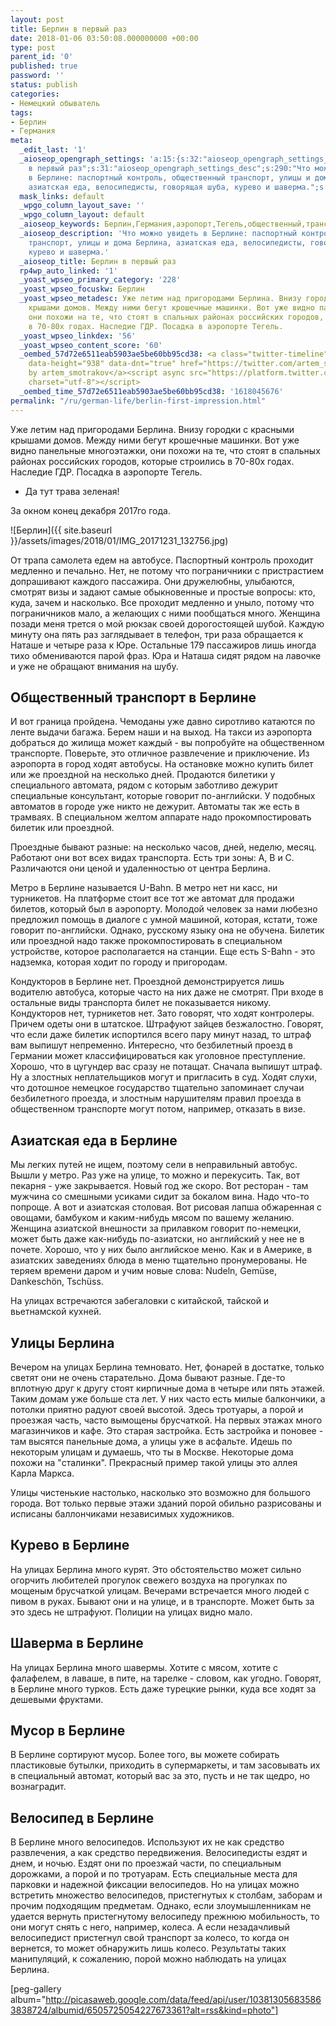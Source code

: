 ```yaml
---
layout: post
title: Берлин в первый раз
date: 2018-01-06 03:50:08.000000000 +00:00
type: post
parent_id: '0'
published: true
password: ''
status: publish
categories:
- Немецкий обыватель
tags:
- Берлин
- Германия
meta:
  _edit_last: '1'
  _aioseop_opengraph_settings: 'a:15:{s:32:"aioseop_opengraph_settings_title";s:35:"Берлин
    в первый раз";s:31:"aioseop_opengraph_settings_desc";s:290:"Что можно увидеть
    в Берлине: паспортный контроль, общественный транспорт, улицы и дома Берлина,
    азиатская еда, велосипедисты, говорящая шуба, курево и шаверма.";s:32:"aioseop_opengraph_settings_image";s:90:"/wp-content/uploads/2018/01/IMG_20171231_132756-1024x576.jpg";s:36:"aioseop_opengraph_settings_customimg";s:0:"";s:37:"aioseop_opengraph_settings_imagewidth";s:0:"";s:38:"aioseop_opengraph_settings_imageheight";s:0:"";s:32:"aioseop_opengraph_settings_video";s:0:"";s:37:"aioseop_opengraph_settings_videowidth";s:0:"";s:38:"aioseop_opengraph_settings_videoheight";s:0:"";s:35:"aioseop_opengraph_settings_category";s:7:"article";s:34:"aioseop_opengraph_settings_section";s:0:"";s:30:"aioseop_opengraph_settings_tag";s:0:"";s:34:"aioseop_opengraph_settings_setcard";s:7:"summary";s:44:"aioseop_opengraph_settings_customimg_twitter";s:0:"";s:44:"aioseop_opengraph_settings_customimg_checker";s:1:"0";}'
  mask_links: default
  _wpgo_column_layout_save: ''
  _wpgo_column_layout: default
  _aioseop_keywords: Берлин,Германия,аэропорт,Тегель,общественный,транспорт,метро,билет,U-Bahn,автобус,трамвай,шаверма,велосипед,мусор,улицы,брусчатка
  _aioseop_description: 'Что можно увидеть в Берлине: паспортный контроль, общественный
    транспорт, улицы и дома Берлина, азиатская еда, велосипедисты, говорящая шуба,
    курево и шаверма.'
  _aioseop_title: Берлин в первый раз
  rp4wp_auto_linked: '1'
  _yoast_wpseo_primary_category: '228'
  _yoast_wpseo_focuskw: Берлин
  _yoast_wpseo_metadesc: Уже летим над пригородами Берлина. Внизу городки с красными
    крышами домов. Между ними бегут крошечные машинки. Вот уже видно панельные многоэтажки,
    они похожи на те, что стоят в спальных районах российских городов, которые строились
    в 70-80х годах. Наследие ГДР. Посадка в аэропорте Тегель.
  _yoast_wpseo_linkdex: '56'
  _yoast_wpseo_content_score: '60'
  _oembed_57d72e6511eab5903ae5be60bb95cd38: <a class="twitter-timeline" data-width="625"
    data-height="938" data-dnt="true" href="https://twitter.com/artem_smotrakov?ref_src=twsrc%5Etfw">Tweets
    by artem_smotrakov</a><script async src="https://platform.twitter.com/widgets.js"
    charset="utf-8"></script>
  _oembed_time_57d72e6511eab5903ae5be60bb95cd38: '1618045676'
permalink: "/ru/german-life/berlin-first-impression.html"
---
```

Уже летим над пригородами Берлина. Внизу городки с красными крышами домов. Между ними бегут крошечные машинки. Вот уже видно панельные многоэтажки, они похожи на те, что стоят в спальных районах российских городов, которые строились в 70-80х годах. Наследие ГДР. Посадка в аэропорте Тегель.

- Да тут трава зеленая!

За окном конец декабря 2017го года.

![Берлин]({{ site.baseurl }}/assets/images/2018/01/IMG_20171231_132756.jpg)



От трапа самолета едем на автобусе. Паспортный контроль проходит медленно и печально. Нет, не потому что пограничники с пристрастием допрашивают каждого пассажира. Они дружелюбны, улыбаются, смотрят визы и задают самые обыкновенные и простые вопросы: кто, куда, зачем и насколько. Все проходит медленно и уныло, потому что пограничников мало, а желающих с ними пообщаться много. Женщина позади меня трется о мой рюкзак своей дорогостоящей шубой. Каждую минуту она пять раз заглядывает в телефон, три раза обращается к Наташе и четыре раза к Юре. Остальные 179 пассажиров лишь иногда тихо обмениваются парой фраз. Юра и Наташа сидят рядом на лавочке и уже не обращают внимания на шубу.

## Общественный транспорт в Берлине

И вот граница пройдена. Чемоданы уже давно сиротливо катаются по ленте выдачи багажа. Берем наши и на выход. На такси из аэропорта добраться до жилища может каждый - вы попробуйте на общественном транспорте. Поверьте, это отличное развлечение и приключение. Из аэропорта в город ходят автобусы. На остановке можно купить билет или же проездной на несколько дней. Продаются билетики у специального автомата, рядом с которым заботливо дежурит специальные консультант, которые говорит по-английски. У подобных автоматов в городе уже никто не дежурит. Автоматы так же есть в трамваях. В специальном желтом аппарате надо прокомпостировать билетик или проездной.

Проездные бывают разные: на несколько часов, дней, неделю, месяц. Работают они вот всех видах транспорта. Есть три зоны: A, B и С. Различаются они ценой и удаленностью от центра Берлина.

Метро в Берлине называется U-Bahn. В метро нет ни касс, ни турникетов. На платформе стоит все тот же автомат для продажи билетов, который был в аэропорту. Молодой человек за нами любезно предложил помощь в диалоге с умной машиной, которая, кстати, тоже говорит по-английски. Однако, русскому языку она не обучена. Билетик или проездной надо также прокомпостировать в специальном устройстве, которое располагается на станции. Еще есть S-Bahn - это надземка, которая ходит по городу и пригородам.

Кондукторов в Берлине нет. Проездной демонстрируется лишь водителю автобуса, которые часто на них даже не смотрят. При входе в остальные виды транспорта билет не показывается никому. Кондукторов нет, турникетов нет. Зато говорят, что ходят контролеры. Причем одеты они в штатское. Штрафуют зайцев безжалостно. Говорят, что если даже билетик испортился всего пару минут назад, то штраф вам выпишут непременно. Интересно, что безбилетный проезд в Германии может классифицироваться как уголовное преступление. Хорошо, что в цугундер вас сразу не потащат. Сначала выпишут штраф. Ну а злостных неплательщиков могут и пригласить в суд. Ходят слухи, что дотошное немецкое государство тщательно запоминает случаи безбилетного проезда, и злостным нарушителям правил проезда в общественном транспорте могут потом, например, отказать в визе.

## Азиатская еда в Берлине

Мы легких путей не ищем, поэтому сели в неправильный автобус. Вышли у метро. Раз уже на улице, то можно и перекусить. Так, вот пекарня - уже закрывается. Новый год же скоро. Вот ресторан - там мужчина со смешными усиками сидит за бокалом вина. Надо что-то попроще. А вот и азиатская столовая. Вот рисовая лапша обжаренная с овощами, бамбуком и каким-нибудь мясом по вашему желанию. Женщина азиатской внешности за прилавком говорит по-немецки, может быть даже как-нибудь по-азиатски, но английский у нее не в почете. Хорошо, что у них было английское меню. Как и в Америке, в азиатских заведениях блюда в меню тщательно пронумерованы. Не теряем времени даром и учим новые слова:&nbsp;Nudeln, Gemüse, Dankeschön, Tschüss.

На улицах встречаются забегаловки с китайской, тайской и вьетнамской кухней.

## Улицы Берлина

Вечером на улицах Берлина темновато. Нет, фонарей в достатке, только светят они не очень старательно. Дома бывают разные. Где-то вплотную друг к другу стоят кирпичные дома в четыре или пять этажей. Таким домам уже больше ста лет. У них часто есть милые балкончики, а потолки приятно радуют своей высотой. Здесь тротуары, а порой и проезжая часть, часто вымощены брусчаткой. На первых этажах много магазинчиков и кафе. Это старая застройка. Есть застройка и поновее - там высятся панельные дома, а улицы уже в асфальте. Идешь по некоторым улицам и думаешь, что ты в Москве. Некоторые дома похожи на "сталинки". Прекрасный пример такой улицы это аллея Карла Маркса.

Улицы чистенькие настолько, насколько это возможно для большого города. Вот только первые этажи зданий порой обильно разрисованы и исписаны баллончиками независимых художников.

## Курево в Берлине

На улицах Берлина много курят. Это обстоятельство может сильно огорчить любителей прогулок свежего воздуха на прогулках по мощеным брусчаткой улицам. Вечерами встречается много людей с пивом в руках. Бывают они и на улице, и в транспорте. Может быть за это здесь не штрафуют. Полиции на улицах видно мало.

## Шаверма в Берлине

На улицах Берлина много шавермы. Хотите с мясом, хотите с фалафелем, в лаваше, в пите, на тарелке - словом, как угодно. Говорят, в Берлине много турков. Есть даже турецкие рынки, куда все ходят за дешевыми фруктами.

## Мусор в Берлине

В Берлине сортируют мусор. Более того, вы можете собирать пластиковые бутылки, приходить в супермаркеты, и там засовывать их в специальный автомат, который вас за это, пусть и не так щедро, но вознаградит.

## Велосипед в Берлине

В Берлине много велосипедов. Используют их не как средство развлечения, а как средство передвижения. Велосипедисты ездят и днем, и ночью. Ездят они по проезжай части, по специальным дорожками, а порой и по тротуарам. Есть специальные места для парковки и надежной фиксации велосипедов. Но на улицах можно встретить множество велосипедов, пристегнутых к столбам, заборам и прочим подходящим предметам. Однако, если злоумышленникам не удается вернуть пристегнутому велосипеду прежнюю мобильность, то они могут снять с него, например, колеса. А если незадачливый велосипедист пристегнул свой транспорт за колесо, то когда он вернется, то может обнаружить лишь колесо. Результаты таких манипуляций, к сожалению, порой можно наблюдать на улицах Берлина.

[peg-gallery album="http://picasaweb.google.com/data/feed/api/user/103813056835863838724/albumid/6505725054227673361?alt=rss&kind=photo"]

